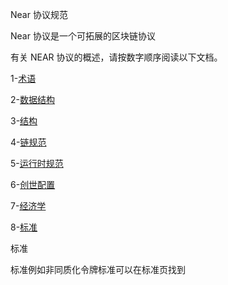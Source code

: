 Near 协议规范



Near 协议是一个可拓展的区块链协议



有关 NEAR 协议的概述，请按数字顺序阅读以下文档。



1-[术语](https://nomicon.io/Terminology.html)

2-[数据结构](https://nomicon.io/DataStructures/README.html)

3-[结构](https://nomicon.io/DataStructures/README.html)

4-[链规范](https://nomicon.io/ChainSpec/README.html)

5-[运行时规范](https://nomicon.io/RuntimeSpec/README.html)

6-[创世配置](https://nomicon.io/GenesisConfig/GenesisConfig.html)

7-[经济学](https://nomicon.io/Economics/README.html)

8-[标准](https://nomicon.io/Standards/README.html)



标准



标准例如非同质化令牌标准可以在标准页找到